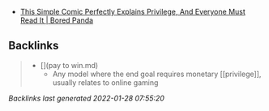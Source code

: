 - [This Simple Comic Perfectly Explains Privilege, And Everyone Must Read It | Bored Panda](https://www.boredpanda.com/privilege-explanation-comic-strip-on-a-plate-toby-morris/?utm_source=google&utm_medium=organic&utm_campaign=organic)

## Backlinks

> - [](pay to win.md)
>   - Any model where the end goal requires monetary [[privilege]], usually relates to online gaming

_Backlinks last generated 2022-01-28 07:55:20_
